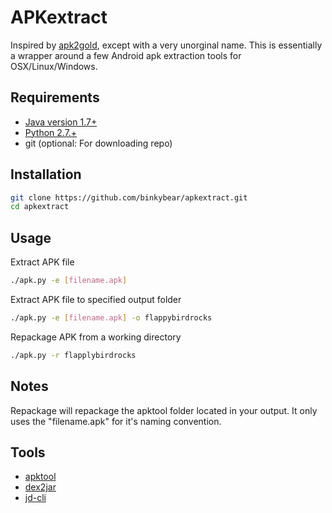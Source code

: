 # APKextract

Inspired by [apk2gold](https://github.com/lxdvs/apk2gold), except with a very unorginal name. This is essentially a wrapper around a few Android apk extraction tools for OSX/Linux/Windows.

## Requirements

* [Java version 1.7+](http://www.oracle.com/technetwork/java/javase/downloads/jdk8-downloads-2133151.html)
* [Python 2.7.+](https://www.python.org/download/releases/2.7.6/)
* git (optional: For downloading repo)

## Installation

```bash
git clone https://github.com/binkybear/apkextract.git
cd apkextract
```

## Usage
Extract APK file
```bash
./apk.py -e [filename.apk]
```
Extract APK file to specified output folder
```bash
./apk.py -e [filename.apk] -o flappybirdrocks
```
Repackage APK from a working directory
```bash
./apk.py -r flapplybirdrocks
```

## Notes

Repackage will repackage the apktool folder located in your output.  It only uses the "filename.apk" for it's naming convention.

## Tools

* [apktool](https://github.com/iBotPeaches/Apktool)
* [dex2jar](https://github.com/pxb1988/dex2jar)
* [jd-cli](https://github.com/kwart/jd-cmd)
